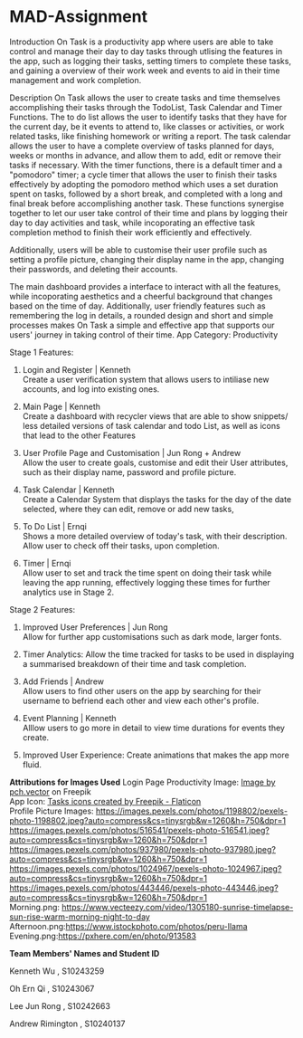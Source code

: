 # MAD-Assignment

Introduction
On Task is a productivity app where users are able to take control and manage their day to day tasks through utlising the features in the app, such as logging their tasks, setting timers to complete these tasks, and gaining a overview of their work week and events to aid in their time management and work completion.

Description
On Task allows the user to create tasks and time themselves accomplishing their tasks through the TodoList, Task Calendar and Timer Functions. 
The to do list allows the user to identify tasks that they have for the current day, be it events to attend to, like classes or activities, or work related tasks, like finishing homework or writing a report. The task calendar allows the user to have a complete overview of tasks planned for days, weeks or months in advance, and allow them to add, edit or remove their tasks if necessary. With the timer functions, there is a default timer and a "pomodoro" timer; a cycle timer that allows the user to finish their tasks effectively by adopting the pomodoro method which uses a set duration spent on tasks, followed by a short break, and completed with a long and final break before accomplishing another task. These functions synergise together to let our user take control of their time and plans by logging their day to day activities and task, while incoporating an effective task completion method to finish their work efficiently and effectively. 

Additionally, users will be able to customise their user profile such as setting a profile picture, changing their display name in the app, changing their passwords, and deleting their accounts.

The main dashboard provides a interface to interact with all the features, while incoporating aesthetics and a cheerful background that changes based on the time of day. Additionally, user friendly features such as remembering the log in details, a rounded design and short and simple processes makes On Task a simple and effective app that supports our users' journey in taking control of their time.
App Category: Productivity

Stage 1 Features: 

1. Login and Register | Kenneth<br>
Create a user verification system that allows users to intiliase new accounts, and log into existing ones.

2. Main Page | Kenneth<br>
Create a dashboard with recycler views that are able to show snippets/ less detailed versions of task calendar and todo List, as well as icons that lead to the other Features

3. User Profile Page and Customisation | Jun Rong + Andrew<br> 
Allow the user to create goals, customise and edit their User attributes, such as their display name, password and profile picture.

4. Task Calendar | Kenneth<br>
Create a Calendar System that displays the tasks for the day of the date selected, where they can edit, remove or add new tasks,

5. To Do List | Ernqi<br>
Shows a more detailed overview of today's task, with their description. Allow user to check off their tasks, upon completion.

6. Timer | Ernqi<br>
Allow user to set and track the time spent on doing their task while leaving the app running, effectively logging these times for further analytics use in Stage 2.

Stage 2 Features:

1. Improved User Preferences | Jun Rong<br>
Allow for further app customisations such as dark mode, larger fonts.

2. Timer Analytics: 
Allow the time tracked for tasks to be used in displaying a summarised breakdown of their time and task completion.

3. Add Friends | Andrew<br>
Allow users to find other users on the app by searching for their username to befriend each other and view each other's profile.

4. Event Planning | Kenneth<br>
Alllow users to go more in detail to view time durations for events they create.

5. Improved User Experience:
Create animations that makes the app more fluid.


**Attributions for Images Used**
Login Page Productivity Image: <a href="https://www.freepik.com/free-vector/timing-project-scheduling_6976404.htm#query=productivity&position=3&from_view=search&track=sph">Image by pch.vector</a> on Freepik<br>
App Icon: <a href="https://www.flaticon.com/free-icons/tasks" title="tasks icons">Tasks icons created by Freepik - Flaticon</a><br>
Profile Picture Images: https://images.pexels.com/photos/1198802/pexels-photo-1198802.jpeg?auto=compress&cs=tinysrgb&w=1260&h=750&dpr=1<br>
https://images.pexels.com/photos/516541/pexels-photo-516541.jpeg?auto=compress&cs=tinysrgb&w=1260&h=750&dpr=1<br>
https://images.pexels.com/photos/937980/pexels-photo-937980.jpeg?auto=compress&cs=tinysrgb&w=1260&h=750&dpr=1<br>
https://images.pexels.com/photos/1024967/pexels-photo-1024967.jpeg?auto=compress&cs=tinysrgb&w=1260&h=750&dpr=1<br>
https://images.pexels.com/photos/443446/pexels-photo-443446.jpeg?auto=compress&cs=tinysrgb&w=1260&h=750&dpr=1<br>
Morning.png: https://www.vecteezy.com/video/1305180-sunrise-timelapse-sun-rise-warm-morning-night-to-day<br>
Afternoon.png:https://www.istockphoto.com/photos/peru-llama<br>
Evening.png:https://pxhere.com/en/photo/913583<br>

**Team Members' Names and Student ID**

Kenneth Wu , S10243259

Oh Ern Qi , S10243067

Lee Jun Rong , S10242663

Andrew Rimington , S10240137

